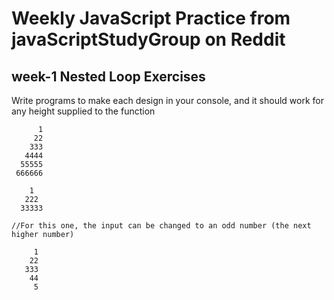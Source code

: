 # Weekly JavaScript Practice from javaScriptStudyGroup on Reddit


## week-1 Nested Loop Exercises

Write programs to make each design in your console, and it should work for any height supplied to the function

```
      1
     22
    333
   4444
  55555
 666666

    1
   222
  33333

//For this one, the input can be changed to an odd number (the next higher number)

     1
    22
   333
    44
     5
```
